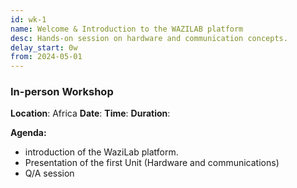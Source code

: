 ```yaml
---
id: wk-1
name: Welcome & Introduction to the WAZILAB platform
desc: Hands-on session on hardware and communication concepts.
delay_start: 0w
from: 2024-05-01
---
```


### In-person Workshop

**Location**: Africa
**Date**:
**Time**:
**Duration**:

**Agenda:**
- introduction of the WaziLab platform.
- Presentation of the first Unit (Hardware and communications)
- Q/A session
